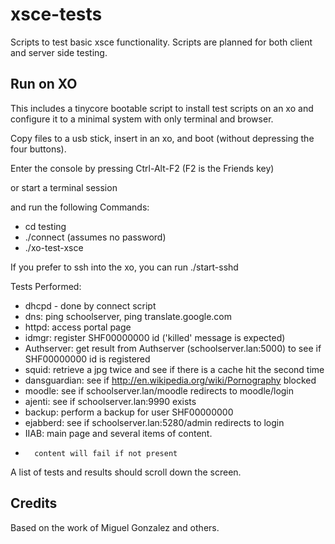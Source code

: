 xsce-tests
==========

Scripts to test basic xsce functionality.  Scripts are planned for both client and server side testing.

Run on XO
---------

This includes a tinycore bootable script to install test scripts on an xo and configure it to a minimal system
with only terminal and browser.

Copy files to a usb stick, insert in an xo, and boot (without depressing the four buttons).

Enter the console by pressing Ctrl-Alt-F2 (F2 is the Friends key) 

or start a terminal session

and run the following Commands:

* cd testing
* ./connect <access point ssid> (assumes no password)
* ./xo-test-xsce

If you prefer to ssh into the xo, you can run ./start-sshd

Tests Performed:

* dhcpd - done by connect script
* dns: ping schoolserver, ping translate.google.com
* httpd: access portal page
* idmgr: register SHF00000000 id ('killed' message is expected)
* Authserver: get result from Authserver (schoolserver.lan:5000) to see if SHF00000000 id is registered
* squid: retrieve a jpg twice and see if there is a cache hit the second time
* dansguardian: see if http://en.wikipedia.org/wiki/Pornography blocked
* moodle: see if schoolserver.lan/moodle redirects to moodle/login
* ajenti: see if  schoolserver.lan:9990 exists
* backup: perform a backup for user SHF00000000
* ejabberd: see if  schoolserver.lan:5280/admin redirects to login
* IIAB: main page and several items of content.
*       content will fail if not present

A list of tests and results should scroll down the screen.


Credits
-------

Based on the work of Miguel Gonzalez and others.
